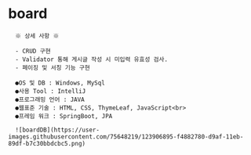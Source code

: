 # board

      ※ 상세 사항 ※ 

      - CRUD 구현 
      - Validator 통해 게시글 작성 시 미입력 유효성 검사.
      - 페이징 및 서칭 기능 구현
      
      ●OS 및 DB : Windows, MySql
      ●사용 Tool : IntelliJ
      ●프로그래밍 언어 : JAVA
      ●웹표준 기술 : HTML, CSS, ThymeLeaf, JavaScript<br>
      ●프레임 워크 : SpringBoot, JPA
      
      ![boardDB](https://user-images.githubusercontent.com/75648219/123906895-f4882780-d9af-11eb-89df-b7c30bbdcbc5.png)
